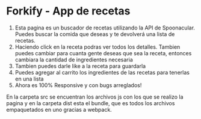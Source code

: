 # Forkify - App de recetas

1. Esta pagina es un buscador de recetas utilizando la API de Spoonacular. Puedes buscar la comida que deseas y te devolverá una lista de recetas.
2. Haciendo click en la receta podras ver todos los detalles. Tambien puedes cambiar para cuanta gente deseas que sea la receta, entonces cambiara la cantidad de ingredientes necesaria
3. Tambien puedes darle like a la receta para guardarla
4. Puedes agregar al carrito los ingredientes de las recetas para tenerlas en una lista
5. Ahora es 100% Responsive y con bugs arreglados!

En la carpeta src se encuentran los archivos js con los que se realizo la pagina y en la carpeta dist esta el bundle, que es todos los archivos empaquetados en uno gracias a webpack.
